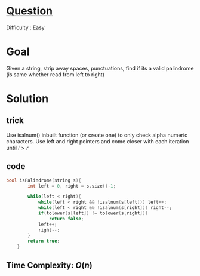 # [Question](https://leetcode.com/problems/valid-palindrome/)
Difficulty : Easy

# Goal
Given a string, strip away spaces, punctuations, find if its a valid palindrome (is same whether read from left to right)

# Solution
## trick
Use isalnum() inbuilt function (or create one) to only check alpha numeric characters. Use left and right pointers and come closer with each iteration until $l > r$

## code
```cpp
bool isPalindrome(string s){
        int left = 0, right = s.size()-1;

        while(left < right){
            while(left < right && !isalnum(s[left])) left++;
            while(left < right && !isalnum(s[right])) right--;
            if(tolower(s[left]) != tolower(s[right]))
                return false;
            left++;
            right--;
        }
        return true;
    }
```
## Time Complexity: $O(n)$